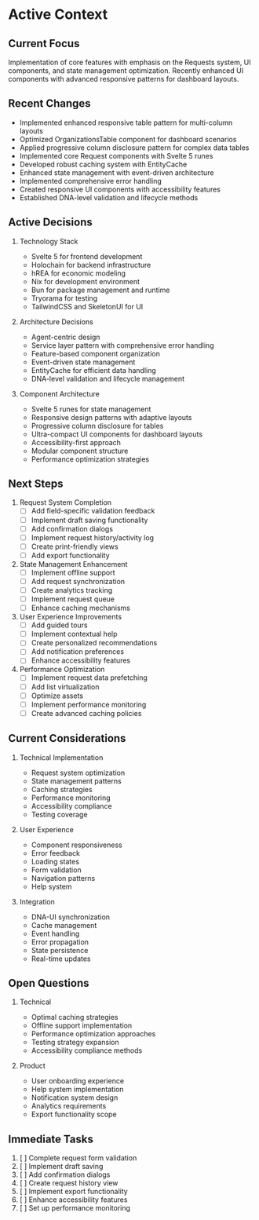 # Active Context

## Current Focus
Implementation of core features with emphasis on the Requests system, UI components, and state management optimization. Recently enhanced UI components with advanced responsive patterns for dashboard layouts.

## Recent Changes
- Implemented enhanced responsive table pattern for multi-column layouts
- Optimized OrganizationsTable component for dashboard scenarios
- Applied progressive column disclosure pattern for complex data tables
- Implemented core Request components with Svelte 5 runes
- Developed robust caching system with EntityCache
- Enhanced state management with event-driven architecture
- Implemented comprehensive error handling
- Created responsive UI components with accessibility features
- Established DNA-level validation and lifecycle methods

## Active Decisions
1. Technology Stack
   - Svelte 5 for frontend development
   - Holochain for backend infrastructure
   - hREA for economic modeling
   - Nix for development environment
   - Bun for package management and runtime
   - Tryorama for testing
   - TailwindCSS and SkeletonUI for UI

2. Architecture Decisions
   - Agent-centric design
   - Service layer pattern with comprehensive error handling
   - Feature-based component organization
   - Event-driven state management
   - EntityCache for efficient data handling
   - DNA-level validation and lifecycle management

3. Component Architecture
   - Svelte 5 runes for state management
   - Responsive design patterns with adaptive layouts
   - Progressive column disclosure for tables
   - Ultra-compact UI components for dashboard layouts
   - Accessibility-first approach
   - Modular component structure
   - Performance optimization strategies

## Next Steps
1. Request System Completion
   - [ ] Add field-specific validation feedback
   - [ ] Implement draft saving functionality
   - [ ] Add confirmation dialogs
   - [ ] Implement request history/activity log
   - [ ] Create print-friendly views
   - [ ] Add export functionality

2. State Management Enhancement
   - [ ] Implement offline support
   - [ ] Add request synchronization
   - [ ] Create analytics tracking
   - [ ] Implement request queue
   - [ ] Enhance caching mechanisms

3. User Experience Improvements
   - [ ] Add guided tours
   - [ ] Implement contextual help
   - [ ] Create personalized recommendations
   - [ ] Add notification preferences
   - [ ] Enhance accessibility features

4. Performance Optimization
   - [ ] Implement request data prefetching
   - [ ] Add list virtualization
   - [ ] Optimize assets
   - [ ] Implement performance monitoring
   - [ ] Create advanced caching policies

## Current Considerations
1. Technical Implementation
   - Request system optimization
   - State management patterns
   - Caching strategies
   - Performance monitoring
   - Accessibility compliance
   - Testing coverage

2. User Experience
   - Component responsiveness
   - Error feedback
   - Loading states
   - Form validation
   - Navigation patterns
   - Help system

3. Integration
   - DNA-UI synchronization
   - Cache management
   - Event handling
   - Error propagation
   - State persistence
   - Real-time updates

## Open Questions
1. Technical
   - Optimal caching strategies
   - Offline support implementation
   - Performance optimization approaches
   - Testing strategy expansion
   - Accessibility compliance methods

2. Product
   - User onboarding experience
   - Help system implementation
   - Notification system design
   - Analytics requirements
   - Export functionality scope

## Immediate Tasks
1. [ ] Complete request form validation
2. [ ] Implement draft saving
3. [ ] Add confirmation dialogs
4. [ ] Create request history view
5. [ ] Implement export functionality
6. [ ] Enhance accessibility features
7. [ ] Set up performance monitoring 
